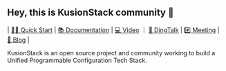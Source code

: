 ## Hey, this is KusionStack community 👋

| [👩‍💻 Quick Start](https://kusionstack.io/docs/user_docs/getting-started/kubernetes) | [📚 Documentation](https://kusionstack.io) | [💻 Video](https://space.bilibili.com/228717294/channel/seriesdetail?sid=2464350) ｜ [🙌 DingTalk](https://h5.dingtalk.com/circle/healthCheckin.html?cbdbhh=qwertyuiop&dtaction=os&4ebe6=d3d59&corpId=ding707e3346ab188ded2040d0a6270bd858) | [#️⃣ Meeting](https://github.com/KusionStack/community/discussions/categories/meeting) | [👀 Blog](https://kusionstack.io/blog) |

KusionStack is an open source project and community working to build a
Unified Programmable Configuration Tech Stack.
